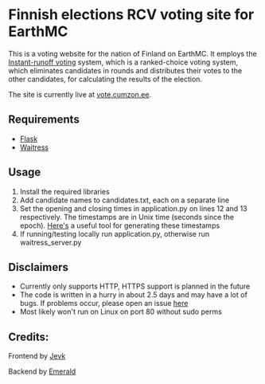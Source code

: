 # Finnish elections RCV voting site for EarthMC
This is a voting website for the nation of Finland on EarthMC. It employs the [Instant-runoff voting](https://en.wikipedia.org/wiki/Instant-runoff_voting) system, which is a ranked-choice voting system, which eliminates candidates in rounds and distributes their votes to the other candidates, for calculating the results of the election.

The site is currently live at [vote.cumzon.ee](http://vote.cumzon.ee).

## Requirements
- [Flask](https://github.com/pallets/flask)
- [Waitress](https://github.com/Pylons/waitress)

## Usage
1. Install the required libraries
2. Add candidate names to candidates.txt, each on a separate line
3. Set the opening and closing times in application.py on lines 12 and 13 respectively. The timestamps are in Unix time (seconds since the epoch). [Here's](https://www.unixtimestamp.com/) a useful tool for generating these timestamps
4. If running/testing locally run application.py, otherwise run waitress_server.py

## Disclaimers
- Currently only supports HTTP, HTTPS support is planned in the future
- The code is written in a hurry in about 2.5 days and may have a lot of bugs. If problems occur, please open an issue [here](https://github.com/SpartanJ/ecode/issues)
- Most likely won't run on Linux on port 80 without sudo perms

## Credits:
Frontend by [Jevk](https://github.com/jevk)

Backend by [Emerald](https://github.com/emeraldtip)
